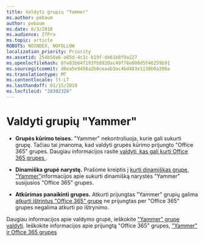 ```yaml
---
title: Valdyti grupių "Yammer"
ms.author: pebaum
author: pebaum
ms.date: 8/3/2018
ms.audience: ITPro
ms.topic: article
ROBOTS: NOINDEX, NOFOLLOW
localization_priority: Priority
ms.assetid: 254b58a6-a85d-4c1c-b19f-de61b8f9a227
ms.openlocfilehash: 0fe83b64f193fb8920ac49f78e000d5f46259b91
ms.sourcegitcommit: d6ea5e9458a2b8ceaab3ac4bd483e1130b9a398a
ms.translationtype: MT
ms.contentlocale: lt-LT
ms.lasthandoff: 01/15/2019
ms.locfileid: "28302326"
---
```

# <a name="manage-groups-in-yammer"></a>Valdyti grupių "Yammer"

- **Grupės kūrimo teises.** "Yammer" nekontroliuoja, kurie gali sukurti grupę. Tačiau tai įmanoma, kad valdyti grupės kūrimo prijungto "Office 365" grupes. Daugiau informacijos rasite [valdyti, kas gali kurti Office 365 grupes ](https://support.office.com/en-us/article/Manage-who-can-create-Office-365-Groups-4c46c8cb-17d0-44b5-9776-005fced8e618).
    
- **Dinamiška grupė narystę.** Prašome kreiptis į [kurti dinamiškas grupę, "Yammer"](https://support.office.com/en-us/article/create-a-dynamic-group-in-yammer-6d2a6ec7-1d65-46bb-b253-1bf441ec80a5)informacijos apie sukurti dinamišką narystės "Yammer" susijusios "Office 365" grupes.
    
- **Atkūrimas panaikinti grupes.** Atkurti prijungtas "Yammer" grupių galima [atkurti ištrintus "Office 365" grupę](https://support.office.com/en-us/article/Restore-a-deleted-Office-365-Group-b7c66b59-657a-4e1a-8aa0-8163b1f4eb54) ne prijungtas per "Office 365" grupes negalima atkurti po ištrynimo. 
    
Daugiau informacijos apie valdymo grupė, ieškokite ["Yammer" grupę valdyti](https://support.office.com/en-us/article/Manage-a-group-in-Yammer-6e05c6d6-5548-4c88-89cd-e6757a514ef2). Ieškokite informacijos apie prijungtą "Office 365" grupes, ["Yammer" ir Office 365 grupes](https://support.office.com/en-us/article/Yammer-and-Office-365-Groups-d8c239dc-a48b-47ab-b85e-6b4b8191a869)
  


